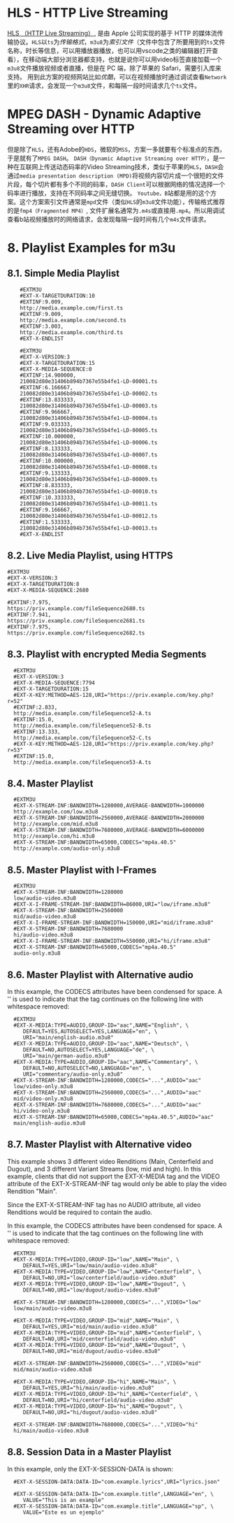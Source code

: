 # HLS - HTTP Live Streaming

[HLS （HTTP Live Streaming）](draft-pantos-http-live-streaming-16.pdf), 是由 Apple 公司实现的基于 HTTP 的媒体流传输协议。`HLS`以`ts`为*传输格式*，`m3u8`为*索引文件*（文件中包含了所要用到的`ts`文件名称，时长等信息，可以用播放器播放，也可以用vscode之类的编辑器打开查看），在移动端大部分浏览器都支持，也就是说你可以用video标签直接加载一个`m3u8`文件播放视频或者直播，但是在 PC 端，除了苹果的 Safari，需要引入库来支持。
用到此方案的视频网站比如*优酷*，可以在视频播放时通过调试查看`Network`里的`XHR`请求，会发现一个`m3u8`文件，和每隔一段时间请求几个`ts`文件。


# MPEG DASH - Dynamic Adaptive Streaming over HTTP

但是除了`HLS`，还有Adobe的`HDS`，微软的`MSS`，方案一多就要有个标准点的东西，于是就有了`MPEG DASH`。
`DASH（Dynamic Adaptive Streaming over HTTP）`，是一种在互联网上传送动态码率的Video Streaming技术，类似于苹果的`HLS`，`DASH`会通过`media presentation description (MPD)`将视频内容切片成一个很短的文件片段，每个切片都有多个不同的码率，`DASH Client`可以根据网络的情况选择一个码率进行播放，支持在不同码率之间无缝切换。
`Youtube，B`站都是用的这个方案。这个方案索引文件通常是`mpd`文件（类似`HLS`的`m3u8`文件功能），传输格式推荐的是`fmp4（Fragmented MP4）`, 文件扩展名通常为`.m4s`或直接用`.mp4`。所以用调试查看b站视频播放时的网络请求，会发现每隔一段时间有几个`m4s`文件请求。


# 8.  Playlist Examples for m3u

## 8.1.  Simple Media Playlist

~~~example1
    #EXTM3U
    #EXT-X-TARGETDURATION:10
    #EXTINF:9.009,
    http://media.example.com/first.ts
    #EXTINF:9.009,
    http://media.example.com/second.ts
    #EXTINF:3.003,
    http://media.example.com/third.ts
    #EXT-X-ENDLIST
~~~

~~~from cnwkw.cn
    #EXTM3U
    #EXT-X-VERSION:3
    #EXT-X-TARGETDURATION:15
    #EXT-X-MEDIA-SEQUENCE:0
    #EXTINF:14.900000,
    210082d80e31406b894b7367e55b4fe1-LD-00001.ts
    #EXTINF:6.166667,
    210082d80e31406b894b7367e55b4fe1-LD-00002.ts
    #EXTINF:13.833333,
    210082d80e31406b894b7367e55b4fe1-LD-00003.ts
    #EXTINF:9.966667,
    210082d80e31406b894b7367e55b4fe1-LD-00004.ts
    #EXTINF:9.033333,
    210082d80e31406b894b7367e55b4fe1-LD-00005.ts
    #EXTINF:10.000000,
    210082d80e31406b894b7367e55b4fe1-LD-00006.ts
    #EXTINF:8.133333,
    210082d80e31406b894b7367e55b4fe1-LD-00007.ts
    #EXTINF:10.000000,
    210082d80e31406b894b7367e55b4fe1-LD-00008.ts
    #EXTINF:9.133333,
    210082d80e31406b894b7367e55b4fe1-LD-00009.ts
    #EXTINF:8.833333,
    210082d80e31406b894b7367e55b4fe1-LD-00010.ts
    #EXTINF:10.333333,
    210082d80e31406b894b7367e55b4fe1-LD-00011.ts
    #EXTINF:9.166667,
    210082d80e31406b894b7367e55b4fe1-LD-00012.ts
    #EXTINF:1.533333,
    210082d80e31406b894b7367e55b4fe1-LD-00013.ts
    #EXT-X-ENDLIST
~~~

## 8.2.  Live Media Playlist, using HTTPS

    #EXTM3U
    #EXT-X-VERSION:3
    #EXT-X-TARGETDURATION:8
    #EXT-X-MEDIA-SEQUENCE:2680

    #EXTINF:7.975,
    https://priv.example.com/fileSequence2680.ts
    #EXTINF:7.941,
    https://priv.example.com/fileSequence2681.ts
    #EXTINF:7.975,
    https://priv.example.com/fileSequence2682.ts

## 8.3.  Playlist with encrypted Media Segments

      #EXTM3U
      #EXT-X-VERSION:3
      #EXT-X-MEDIA-SEQUENCE:7794
      #EXT-X-TARGETDURATION:15
      #EXT-X-KEY:METHOD=AES-128,URI="https://priv.example.com/key.php?r=52"
      #EXTINF:2.833,
      http://media.example.com/fileSequence52-A.ts
      #EXTINF:15.0,
      http://media.example.com/fileSequence52-B.ts
      #EXTINF:13.333,
      http://media.example.com/fileSequence52-C.ts
      #EXT-X-KEY:METHOD=AES-128,URI="https://priv.example.com/key.php?r=53"
      #EXTINF:15.0,
      http://media.example.com/fileSequence53-A.ts

## 8.4.  Master Playlist

      #EXTM3U
      #EXT-X-STREAM-INF:BANDWIDTH=1280000,AVERAGE-BANDWIDTH=1000000
      http://example.com/low.m3u8
      #EXT-X-STREAM-INF:BANDWIDTH=2560000,AVERAGE-BANDWIDTH=2000000
      http://example.com/mid.m3u8
      #EXT-X-STREAM-INF:BANDWIDTH=7680000,AVERAGE-BANDWIDTH=6000000
      http://example.com/hi.m3u8
      #EXT-X-STREAM-INF:BANDWIDTH=65000,CODECS="mp4a.40.5"
      http://example.com/audio-only.m3u8

## 8.5.  Master Playlist with I-Frames

      #EXTM3U
      #EXT-X-STREAM-INF:BANDWIDTH=1280000
      low/audio-video.m3u8
      #EXT-X-I-FRAME-STREAM-INF:BANDWIDTH=86000,URI="low/iframe.m3u8"
      #EXT-X-STREAM-INF:BANDWIDTH=2560000
      mid/audio-video.m3u8
      #EXT-X-I-FRAME-STREAM-INF:BANDWIDTH=150000,URI="mid/iframe.m3u8"
      #EXT-X-STREAM-INF:BANDWIDTH=7680000
      hi/audio-video.m3u8
      #EXT-X-I-FRAME-STREAM-INF:BANDWIDTH=550000,URI="hi/iframe.m3u8"
      #EXT-X-STREAM-INF:BANDWIDTH=65000,CODECS="mp4a.40.5"
      audio-only.m3u8

## 8.6.  Master Playlist with Alternative audio

   In this example, the CODECS attributes have been condensed for space.
   A '\' is used to indicate that the tag continues on the following
   line with whitespace removed:

      #EXTM3U
      #EXT-X-MEDIA:TYPE=AUDIO,GROUP-ID="aac",NAME="English", \
         DEFAULT=YES,AUTOSELECT=YES,LANGUAGE="en", \
         URI="main/english-audio.m3u8"
      #EXT-X-MEDIA:TYPE=AUDIO,GROUP-ID="aac",NAME="Deutsch", \
         DEFAULT=NO,AUTOSELECT=YES,LANGUAGE="de", \
         URI="main/german-audio.m3u8"
      #EXT-X-MEDIA:TYPE=AUDIO,GROUP-ID="aac",NAME="Commentary", \
         DEFAULT=NO,AUTOSELECT=NO,LANGUAGE="en", \
         URI="commentary/audio-only.m3u8"
      #EXT-X-STREAM-INF:BANDWIDTH=1280000,CODECS="...",AUDIO="aac"
      low/video-only.m3u8
      #EXT-X-STREAM-INF:BANDWIDTH=2560000,CODECS="...",AUDIO="aac"
      mid/video-only.m3u8
      #EXT-X-STREAM-INF:BANDWIDTH=7680000,CODECS="...",AUDIO="aac"
      hi/video-only.m3u8
      #EXT-X-STREAM-INF:BANDWIDTH=65000,CODECS="mp4a.40.5",AUDIO="aac"
      main/english-audio.m3u8

## 8.7.  Master Playlist with Alternative video

   This example shows 3 different video Renditions (Main, Centerfield
   and Dugout), and 3 different Variant Streams (low, mid and high).  In
   this example, clients that did not support the EXT-X-MEDIA tag and
   the VIDEO attribute of the EXT-X-STREAM-INF tag would only be able to
   play the video Rendition "Main".

   Since the EXT-X-STREAM-INF tag has no AUDIO attribute, all video
   Renditions would be required to contain the audio.

   In this example, the CODECS attributes have been condensed for space.
   A '\' is used to indicate that the tag continues on the following
   line with whitespace removed:

      #EXTM3U
      #EXT-X-MEDIA:TYPE=VIDEO,GROUP-ID="low",NAME="Main", \
         DEFAULT=YES,URI="low/main/audio-video.m3u8"
      #EXT-X-MEDIA:TYPE=VIDEO,GROUP-ID="low",NAME="Centerfield", \
         DEFAULT=NO,URI="low/centerfield/audio-video.m3u8"
      #EXT-X-MEDIA:TYPE=VIDEO,GROUP-ID="low",NAME="Dugout", \
         DEFAULT=NO,URI="low/dugout/audio-video.m3u8"

      #EXT-X-STREAM-INF:BANDWIDTH=1280000,CODECS="...",VIDEO="low"
      low/main/audio-video.m3u8

      #EXT-X-MEDIA:TYPE=VIDEO,GROUP-ID="mid",NAME="Main", \
         DEFAULT=YES,URI="mid/main/audio-video.m3u8"
      #EXT-X-MEDIA:TYPE=VIDEO,GROUP-ID="mid",NAME="Centerfield", \
         DEFAULT=NO,URI="mid/centerfield/audio-video.m3u8"
      #EXT-X-MEDIA:TYPE=VIDEO,GROUP-ID="mid",NAME="Dugout", \
         DEFAULT=NO,URI="mid/dugout/audio-video.m3u8"

      #EXT-X-STREAM-INF:BANDWIDTH=2560000,CODECS="...",VIDEO="mid"
      mid/main/audio-video.m3u8

      #EXT-X-MEDIA:TYPE=VIDEO,GROUP-ID="hi",NAME="Main", \
         DEFAULT=YES,URI="hi/main/audio-video.m3u8"
      #EXT-X-MEDIA:TYPE=VIDEO,GROUP-ID="hi",NAME="Centerfield", \
         DEFAULT=NO,URI="hi/centerfield/audio-video.m3u8"
      #EXT-X-MEDIA:TYPE=VIDEO,GROUP-ID="hi",NAME="Dugout", \
         DEFAULT=NO,URI="hi/dugout/audio-video.m3u8"

      #EXT-X-STREAM-INF:BANDWIDTH=7680000,CODECS="...",VIDEO="hi"
      hi/main/audio-video.m3u8


## 8.8.  Session Data in a Master Playlist

   In this example, only the EXT-X-SESSION-DATA is shown:

      #EXT-X-SESSION-DATA:DATA-ID="com.example.lyrics",URI="lyrics.json"

      #EXT-X-SESSION-DATA:DATA-ID="com.example.title",LANGUAGE="en", \
         VALUE="This is an example"
      #EXT-X-SESSION-DATA:DATA-ID="com.example.title",LANGUAGE="sp", \
         VALUE="Este es un ejemplo"